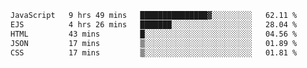 <!--START_SECTION:waka-->

```txt
JavaScript   9 hrs 49 mins   ███████████████▓░░░░░░░░░   62.11 %
EJS          4 hrs 26 mins   ███████░░░░░░░░░░░░░░░░░░   28.04 %
HTML         43 mins         █░░░░░░░░░░░░░░░░░░░░░░░░   04.56 %
JSON         17 mins         ▒░░░░░░░░░░░░░░░░░░░░░░░░   01.89 %
CSS          17 mins         ▒░░░░░░░░░░░░░░░░░░░░░░░░   01.81 %
```

<!--END_SECTION:waka-->
